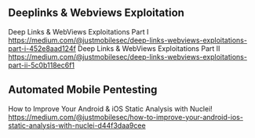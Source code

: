 ## Deeplinks & Webviews Exploitation
Deep Links & WebViews Exploitations Part I
https://medium.com/@justmobilesec/deep-links-webviews-exploitations-part-i-452e8aad124f
Deep Links & WebViews Exploitations Part II
https://medium.com/@justmobilesec/deep-links-webviews-exploitations-part-ii-5c0b118ec6f1

## Automated Mobile Pentesting
How to Improve Your Android & iOS Static Analysis with Nuclei!
https://medium.com/@justmobilesec/how-to-improve-your-android-ios-static-analysis-with-nuclei-d44f3daa9cee
